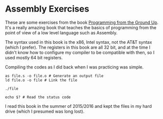 # Assembly Exercises

These are some exercises from the book [Programming from the Ground Up](https://download-mirror.savannah.gnu.org/releases/pgubook/ProgrammingGroundUp-1-0-booksize.pdf). It's a really amazing book that teaches the basics of programming from the point of view of a low level language such as Assembly.

The syntax used in this book is the x86, Intel syntax, not the AT&T syntax (which I prefer). The registers in this book are all 32 bit, and at the time I didn't know how to configure my compiler to be compatible with then, so I used mostly 64 bit registers.

Compiling the codes as I did back when I was practicing was simple.

```
as file.s -o file.o # Generate an output file
ld file.o -o file # Link the file

./file 

echo $? # Read the status code
```

I read this book in the summer of 2015/2016 and kept the files in my hard drive (which I presumed was long lost). 